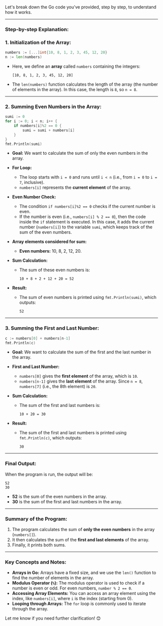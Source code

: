 Let's break down the Go code you've provided, step by step, to understand how it works.

---

### **Step-by-step Explanation:**

### 1. **Initialization of the Array:**
```go
numbers := [...]int{10, 8, 1, 2, 3, 45, 12, 20}
n := len(numbers)
```
- Here, we define an **array** called `numbers` containing the integers:
  ```
  [10, 8, 1, 2, 3, 45, 12, 20]
  ```
- The `len(numbers)` function calculates the length of the array (the number of elements in the array). In this case, the length is `8`, so `n = 8`.

---

### 2. **Summing Even Numbers in the Array:**
```go
sumi := 0
for i := 0; i < n; i++ {
    if numbers[i]%2 == 0 {
        sumi = sumi + numbers[i]
    }
}
fmt.Println(sumi)
```

- **Goal:** We want to calculate the sum of only the even numbers in the array.
  
- **For Loop:**
  - The loop starts with `i = 0` and runs until `i < n` (i.e., from `i = 0` to `i = 7`, inclusive).
  - `numbers[i]` represents the **current element** of the array.
  
- **Even Number Check:**
  - The condition `if numbers[i]%2 == 0` checks if the current number is even.
  - If the number is even (i.e., `numbers[i] % 2 == 0`), then the code inside the `if` statement is executed. In this case, it adds the current number (`numbers[i]`) to the variable `sumi`, which keeps track of the sum of the even numbers.

- **Array elements considered for sum:**
  - **Even numbers:** 10, 8, 2, 12, 20.
  
- **Sum Calculation:**
  - The sum of these even numbers is:
    ```
    10 + 8 + 2 + 12 + 20 = 52
    ```
  
- **Result:**
  - The sum of even numbers is printed using `fmt.Println(sumi)`, which outputs:
    ```
    52
    ```

---

### 3. **Summing the First and Last Number:**
```go
c := numbers[0] + numbers[n-1]
fmt.Println(c)
```

- **Goal:** We want to calculate the sum of the first and the last number in the array.

- **First and Last Number:**
  - `numbers[0]` gives the **first element** of the array, which is `10`.
  - `numbers[n-1]` gives the **last element** of the array. Since `n = 8`, `numbers[7]` (i.e., the 8th element) is `20`.

- **Sum Calculation:**
  - The sum of the first and last numbers is:
    ```
    10 + 20 = 30
    ```
  
- **Result:**
  - The sum of the first and last numbers is printed using `fmt.Println(c)`, which outputs:
    ```
    30
    ```

---

### **Final Output:**
When the program is run, the output will be:

```
52
30
```

- **52** is the sum of the even numbers in the array.
- **30** is the sum of the first and last numbers in the array.

---

### **Summary of the Program:**

1. The program calculates the sum of **only the even numbers** in the array (`numbers[]`).
2. It then calculates the sum of the **first and last elements** of the array.
3. Finally, it prints both sums.

---

### **Key Concepts and Notes:**

- **Arrays in Go:** Arrays have a fixed size, and we use the `len()` function to find the number of elements in the array.
- **Modulus Operator (`%`):** The modulus operator is used to check if a number is even or odd. For even numbers, `number % 2 == 0`.
- **Accessing Array Elements:** You can access an array element using the index, like `numbers[i]`, where `i` is the index (starting from 0).
- **Looping through Arrays:** The `for` loop is commonly used to iterate through the array.

Let me know if you need further clarification! 😊